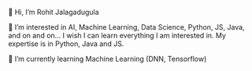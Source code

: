 👋 Hi, I’m Rohit Jalagadugula


👀 I’m interested in AI, Machine Learning, Data Science, Python, JS, Java, and on and on... I wish I can learn everything I am interested in. My expertise is in Python, Java and JS.  

🌱 I’m currently learning Machine Learning (DNN, Tensorflow)

<!--- - 💞️ I’m looking to collaborate on ... --->

<!---
Rohit1-J/Rohit1-J is a ✨ special ✨ repository because its `README.md` (this file) appears on your GitHub profile.
You can click the Preview link to take a look at your changes.
--->
